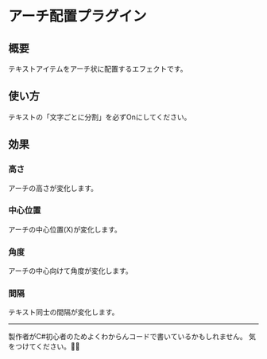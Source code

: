 # アーチ配置プラグイン

## 概要
テキストアイテムをアーチ状に配置するエフェクトです。

## 使い方
テキストの「文字ごとに分割」を必ずOnにしてください。



## 効果
### 高さ
アーチの高さが変化します。

### 中心位置
アーチの中心位置(X)が変化します。

### 角度
アーチの中心向けて角度が変化します。

### 間隔
テキスト同士の間隔が変化します。


--- 

製作者がC#初心者のためよくわからんコードで書いているかもしれません。
気をつけてください。🙇‍♂️
